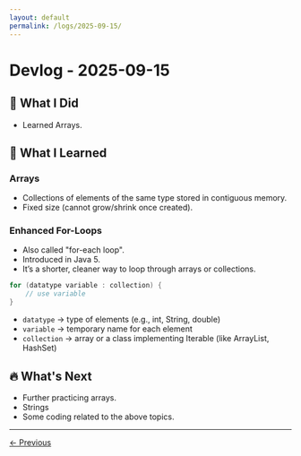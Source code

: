 ```yaml
---
layout: default
permalink: /logs/2025-09-15/
---
```


# Devlog - 2025-09-15

## 🚀 What I Did

- Learned Arrays.

## 🧠 What I Learned

### Arrays

- Collections of elements of the same type stored in contiguous memory.
- Fixed size (cannot grow/shrink once created).

### Enhanced For-Loops

- Also called "for-each loop".
- Introduced in Java 5.
- It’s a shorter, cleaner way to loop through arrays or collections.

```Java
for (datatype variable : collection) {
    // use variable
}
```

- `datatype` → type of elements (e.g., int, String, double)
- `variable` → temporary name for each element
- `collection` → array or a class implementing Iterable (like ArrayList, HashSet)

## 🔥 What's Next

- Further practicing arrays.
- Strings
- Some coding related to the above topics.

---

[← Previous]({{site.baseurl}}/logs/2025-09-14/)
